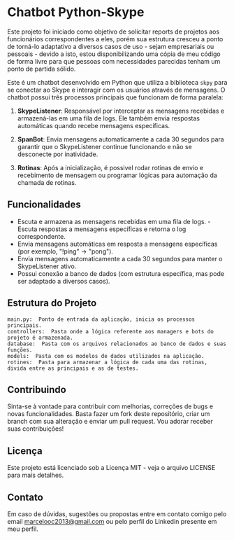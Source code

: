 # Chatbot Python-Skype

Este projeto foi iniciado como objetivo de solicitar reports de projetos aos funcionários correspondentes a eles, porém sua estrutura cresceu a ponto de torná-lo adaptativo a diversos casos de uso - sejam empresariais ou pessoais - devido a isto, estou disponibilizando uma cópia de meu código de forma livre para que pessoas com necessidades parecidas tenham um ponto de partida sólido.

Este é um chatbot desenvolvido em Python que utiliza a biblioteca `skpy` para se conectar ao Skype e interagir com os usuários através de mensagens. O chatbot possui três processos principais que funcionam de forma paralela:

1. **SkypeListener**: Responsável por interceptar as mensagens recebidas e armazená-las em uma fila de logs. Ele também envia respostas automáticas quando recebe mensagens específicas.

2. **SpanBot**: Envia mensagens automaticamente a cada 30 segundos para garantir que o SkypeListener continue funcionando e não se desconecte por inatividade.

3. **Rotinas**: Após a inicialização, é possivel rodar rotinas de envio e recebimento de mensagem ou programar lógicas para automação da chamada de rotinas.

## Funcionalidades

- Escuta e armazena as mensagens recebidas em uma fila de logs.
-Escuta respostas a mensagens específicas e retorna o log correspondente.
- Envia mensagens automáticas em resposta a mensagens específicas (por exemplo, "!ping" -> "pong").
- Envia mensagens automaticamente a cada 30 segundos para manter o SkypeListener ativo.
- Possui conexão a banco de dados (com estrutura específica, mas pode ser adaptado a diversos casos).

## Estrutura do Projeto

    main.py:  Ponto de entrada da aplicação, inicia os processos principais.
    controllers:  Pasta onde a lógica referente aos managers e bots do projeto é armazenada.
    database:  Pasta com os arquivos relacionados ao banco de dados e suas funções.
    models:  Pasta com os modelos de dados utilizados na aplicação.
    rotines:  Pasta para armazenar a lógica de cada uma das rotinas, divida entre as principais e as de testes.
    
## Contribuindo

Sinta-se à vontade para contribuir com melhorias, correções de bugs e novas funcionalidades. Basta fazer um fork deste repositório, criar um branch com sua alteração e enviar um pull request. Vou adorar receber suas contribuições!

## Licença

Este projeto está licenciado sob a Licença MIT - veja o arquivo LICENSE para mais detalhes.

## Contato

Em caso de dúvidas, sugestões ou propostas entre em contato comigo pelo email marcelooc2013@gmail.com ou pelo perfil do Linkedin presente em meu perfil.
